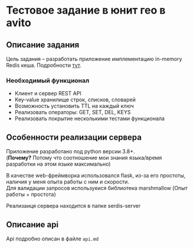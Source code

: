 # Тестовое задание в юнит гео в avito

## Описание задания
Цель задания – разработать приложение имплементацию in-memory Redis кеша. Подробности [тут](https://github.com/avito-tech/geo-backend-trainee-assignment/blob/main/README.md).

### Необходимый функционал

* Клиент и сервер REST API
* Key-value хранилище строк, списков, словарей
* Возможность установить TTL на каждый ключ
* Реализовать операторы: GET, SET, DEL, KEYS
* Реализовать покрытие несколькими тестами функционала

## Особенности реализации сервера
Приложение разработано под python версии 3.8+.  
(**Почему?** Потому что соотношение мои знания языка/время разработки на этом языке максимально)

В качестве web-фреймворка использовался flask, из-за его простоты, наличия у меня опыта работы с ним и скорости.  
Для валидации запросов используеися библиотека marshmallow (Опыт работы + простота)

Реализаиця сервера находится в папке serdis-server

## Описание api
Api подробно описан в файле `api.md`